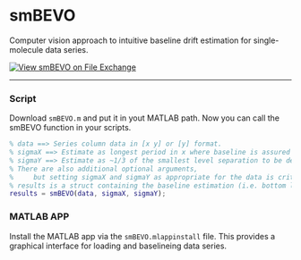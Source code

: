 # smBEVO
Computer vision approach to intuitive baseline drift estimation for single-molecule data series.

[![View smBEVO on File Exchange](https://www.mathworks.com/matlabcentral/images/matlab-file-exchange.svg)](https://www.mathworks.com/matlabcentral/fileexchange/101904-smbevo)

---

### Script

Download `smBEVO.m` and put it in yout MATLAB path. Now you can call the smBEVO function in your scripts.

```matlab
% data ==> Series column data in [x y] or [y] format.
% sigmaX ==> Estimate as longest period in x where baseline is assured to not vary much.
% sigmaY ==> Estimate as ~1/3 of the smallest level separation to be detected in y.
% There are also additional optional arguments, 
%     but setting sigmaX and sigmaY as appropriate for the data is critical.
% results is a struct containing the baseline estimation (i.e. bottom level)
results = smBEVO(data, sigmaX, sigmaY);
```

### MATLAB APP

Install the MATLAB app via the `smBEVO.mlappinstall` file. This provides a graphical interface for loading and baselineing data series.



